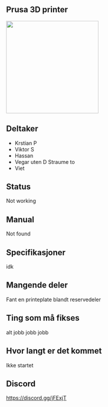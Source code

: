 ## Prusa 3D printer
<img src="https://i.imgur.com/nememGS.jpg" width="250">


## Deltaker
- Krstian P
- Viktor S
- Hassan
- Vegar uten D Straume to
- Viet


## Status
Not working
## Manual
Not found
## Specifikasjoner
idk
## Mangende deler
Fant en printeplate blandt reservedeler

## Ting som må fikses
alt jobb jobb jobb

## Hvor langt er det kommet
Ikke startet

## Discord
https://discord.gg/jFExjT

